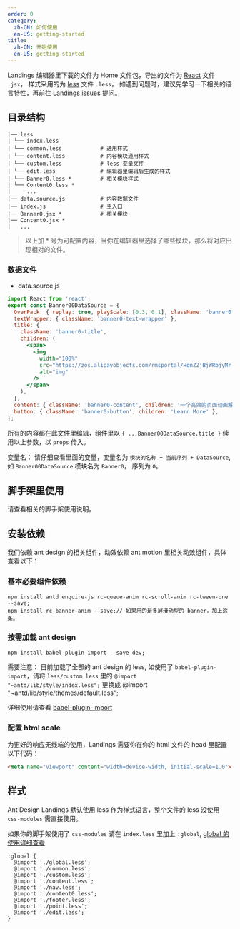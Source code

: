 ```yaml
---
order: 0
category:
  zh-CN: 如何使用
  en-US: getting-started
title: 
  zh-CN: 开始使用
  en-US: getting-started
---
```


Landings 编辑器里下载的文件为 Home 文件包，导出的文件为 [React](https://reactjs.org/) 文件 `.jsx`， 样式采用的为 [less](http://lesscss.org/) 文件 `.less`， 如遇到问题时，建议先学习一下相关的语言特性，再前往 [Landings issues](https://github.com/ant-design/landings/issues) 提问。

## 目录结构

```
|── less
| └── index.less              
| └── common.less            # 通用样式
| └── content.less           # 内容模块通用样式
| └── custom.less            # less 变量文件
| └── edit.less              # 编辑器里编辑后生成的样式
| └── Banner0.less *         # 相关模块样式
| └── Content0.less *
|     ...
|── data.source.js           # 内容数据文件
|── index.js                 # 主入口
|── Banner0.jsx *            # 相关模块
|── Content0.jsx *
|   ...
```

> 以上加 * 号为可配置内容，当你在编辑器里选择了哪些模块，那么将对应出现相对的文件。

### 数据文件

- data.source.js
```jsx
import React from 'react';
export const Banner00DataSource = {
  OverPack: { replay: true, playScale: [0.3, 0.1], className: 'banner0' },
  textWrapper: { className: 'banner0-text-wrapper' },
  title: {
    className: 'banner0-title',
    children: (
      <span>
        <img
          width="100%"
          src="https://zos.alipayobjects.com/rmsportal/HqnZZjBjWRbjyMr.png"
          alt="img"
        />
      </span>
    ),
  },
  content: { className: 'banner0-content', children: '一个高效的页面动画解决方案' },
  button: { className: 'banner0-button', children: 'Learn More' },
};
```

所有的内容都在此文件里编辑，组件里以 `{ ...Banner00DataSource.title }` 续用以上参数，以 `props` 传入。

变量名： 请仔细查看里面的变量，变量名为 `模块的名称 + 当前序列 + DataSource`, 如 `Banner00DataSource` 模块名为 `Banner0`， 序列为 `0`。

## 脚手架里使用

请查看相关的脚手架使用说明。

## 安装依赖

我们依赖 ant design 的相关组件，动效依赖 ant motion 里相关动效组件，具体查看以下：

### 基本必要组件依赖

```
npm install antd enquire-js rc-queue-anim rc-scroll-anim rc-tween-one --save;
npm install rc-banner-anim --save;// 如果用的是多屏滑动型的 banner，加上这条。
```

### 按需加载 ant design

```
npm install babel-plugin-import --save-dev;
```

需要注意： 目前加载了全部的 ant design 的 less, 如使用了 `babel-plugin-import`，请将 `less/custom.less` 里的 `@import "~antd/lib/style/index.less";` 更换成 @import "~antd/lib/style/themes/default.less";

详细使用请查看 [babel-plugin-import](https://github.com/ant-design/babel-plugin-import)

### 配置 html scale

为更好的响应无线端的使用，Landings 需要你在你的 html 文件的 head 里配置以下代码：
```html
<meta name="viewport" content="width=device-width, initial-scale=1.0">
```

## 样式

Ant Design Landings 默认使用 less 作为样式语言，整个文件的 less 没使用 `css-modules` 需直接使用。

如果你的脚手架使用了 `css-modules` 请在 `index.less` 里加上 `:global`, [global 的使用详细查看](https://github.com/css-modules/css-modules#usage-with-preprocessors)

```less
:global {
  @import './global.less';
  @import './common.less';
  @import './custom.less';
  @import './content.less';
  @import './nav.less';
  @import './content0.less';
  @import './footer.less';
  @import './point.less';
  @import './edit.less';
}
```

